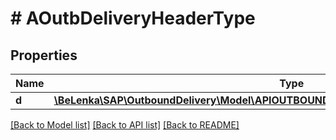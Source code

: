 # # AOutbDeliveryHeaderType

## Properties

Name | Type | Description | Notes
------------ | ------------- | ------------- | -------------
**d** | [**\BeLenka\SAP\OutboundDelivery\Model\APIOUTBOUNDDELIVERYSRVAOutbDeliveryHeaderType**](APIOUTBOUNDDELIVERYSRVAOutbDeliveryHeaderType.md) |  | [optional]

[[Back to Model list]](../../README.md#models) [[Back to API list]](../../README.md#endpoints) [[Back to README]](../../README.md)
